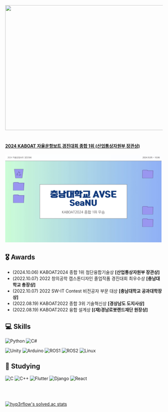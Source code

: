 <a href="https://github.com/devxb/gitanimals">
  <img src="https://render.gitanimals.org/farms/als8921" width="1000" height="400"/>
</a>
<br>
<br>

#### [2024 KABOAT 자율운항보트 경진대회 종합 1위 (산업통상자원부 장관상)](https://www.lecturernews.com/news/articleView.html?idxno=164746)
<img src="images/SeaNU_KABOAT2024.png" alt="SeaNU_KABOAT2024" width="500" />



## 🎖️ Awards
- (2024.10.06) KABOAT2024 종합 1위 첨단융합기술상 **[산업통상자원부 장관상]**
- (2022.10.07) 2022 창의공학 캡스톤디자인 졸업작품 경진대회 최우수상 **[충남대학교 총장상]**
- (2022.10.07) 2022 SW-IT Contest 비전공자 부문 대상 **[충남대학교 공과대학장상]**
- (2022.08.19) KABOAT2022 종합 3위 기술혁신상 **[경상남도 도지사상]**
- (2022.08.19) KABOAT2022 융합 설계상 **[(재)경남로봇랜드재단 원장상]**
  
## 💻 Skills

<p>
  <img src="https://img.shields.io/badge/Python-3776AB?style=for-the-badge&logo=python&logoColor=white" alt="Python" />
  <img src="https://img.shields.io/badge/C%23-239120?style=for-the-badge&logo=sharp&logoColor=white" alt="C#" />
</p>
<p>
  <img src="https://img.shields.io/badge/Unity-000000?style=for-the-badge&logo=unity&logoColor=FFFFFF" alt="Unity" />
  <img src="https://img.shields.io/badge/Arduino-00878F?style=for-the-badge&logo=arduino&logoColor=FFFFFF" alt="Arduino" />
  <img src="https://img.shields.io/badge/ROS-22314E?style=for-the-badge&logo=ros&logoColor=white" alt="ROS1" />
  <img src="https://img.shields.io/badge/ROS2-22314E?style=for-the-badge&logo=ros&logoColor=white" alt="ROS2" />
  <img src="https://img.shields.io/badge/Linux-FCC624?style=for-the-badge&logo=linux&logoColor=black" alt="Linux" />
</p>

## 📖 Studying
<p>
  <img src="https://img.shields.io/badge/C-00599C?style=for-the-badge&logo=c&logoColor=white" alt="C" />
  <img src="https://img.shields.io/badge/C%2B%2B-00599C?style=for-the-badge&logo=c%2B%2B&logoColor=white" alt="C++" />
  <img src="https://img.shields.io/badge/Flutter-02569B?style=for-the-badge&logo=flutter&logoColor=white" alt="Flutter" />
  <img src="https://img.shields.io/badge/Django-092E20?style=for-the-badge&logo=django&logoColor=white" alt="Django" />
  <img src="https://img.shields.io/badge/React-61DAFB?style=for-the-badge&logo=react&logoColor=black" alt="React" />
</p>

<br><br><br>
[![hyp3rflow's solved.ac stats](https://github-readme-solvedac.hyp3rflow.vercel.app/api/?handle=als8921)](https://solved.ac/profile/als8921)

<!-- ![Anurag's GitHub stats](https://github-readme-stats.vercel.app/api?username=als8921&show_icons=true&include_all_commits=true&count_private=true)-->
